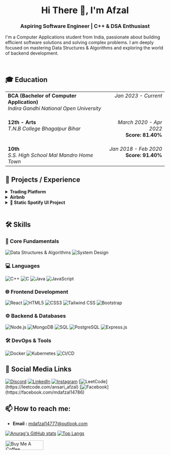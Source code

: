<div align="center">
  <h1>Hi There 👋, I'm Afzal</h1>
  <h3>Aspiring Software Engineer | C++ & DSA Enthusiast</h3>
</div>


I'm a Computer Applications student from India, passionate about building efficient software solutions and solving complex problems. I am deeply focused on mastering Data Structures & Algorithms and exploring the world of backend development.

<br>

## 🎓 Education

<table width="85%" border="0">
  <tbody>
    <tr>
      <td align="left" valign="top">
        <strong>BCA (Bachelor of Computer Application)</strong><br>
        <em>Indira Gandhi National Open University</em>
      </td>
      <td align="right" valign="top">
        <em>Jan 2023 - Current</em>
      </td>
    </tr>
    <tr>
      <td align="left" valign="top" style="padding-top: 20px;">
        <strong>12th - Arts</strong><br>
        <em>T.N.B College Bhagalpur Bihar</em>
      </td>
      <td align="right" valign="top" style="padding-top: 20px;">
        <em>March 2020 - Apr 2022</em><br>
        <strong>Score: 81.40%</strong>
      </td>
    </tr>
    <tr>
      <td align="left" valign="top" style="padding-top: 20px;">
        <strong>10th</strong><br>
        <em>S.S. High School Mal Mandro Home Town</em>
      </td>
      <td align="right" valign="top" style="padding-top: 20px;">
        <em>Jan 2018 - Feb 2020</em><br>
        <strong>Score: 91.40%</strong>
      </td>
    </tr>
  </tbody>
</table>

## 🚀 Projects / Experience

<details>
  <summary><b>Trading Platform</b></summary>
  <br>
  <em>June 2025 to July 2025</em>
  <p><b>This Online Trading Platform</b> focused on building the user interface for a modern financial services landing page. With a design language inspired by industry leaders like Zerodha, this application was created to sharpen skills in front-end technologies.</p>
  <p><i>The project emphasizes responsive design and a clean, functional layout, built entirely with ReactJS.</i>
</p>
  <b>Technologies Used :</b> &nbsp;<b><i> ReactJS, HTML5, CSS3, JavaScript</i></b>
  <br>
  <a href="https://github.com/Afzal14786/Trading-Platform" target="_blank">View Project</a>
</details>

<details>
  <summary><b>Airbnb</b></summary>
  <br>
  <em>Apr 2025 to Apr 2025</em>
  <p>A complete MERN-stack inspired web application that mimics the core functionality of a vacation rental marketplace like Airbnb. This project features a robust RESTful API built with Node.js/Express and a dynamic, server-rendered front-end using EJS. Key features include user authentication, full CRUD operations for property listings, and the ability for users to post reviews.
</p>
  <b>Technologies Used :</b> &nbsp;<b><i> ReactJS, expressJS, mongoDB, ejs, HTML5, CSS3, JavaScript</i></b>
  <br>
  <a href="https://github.com/Afzal14786/Airbnb" target="_blank">View Project</a>
</details>

<details>
  <summary><b>🎵 Static Spotify UI Project</b></summary>
  <br>
  <em>Feb 2025 to Mid Feb-2025</em>
  <p>This is a static front-end project that visually recreates the user interface of the Spotify web player. Built using only HTML5 and CSS3, the goal was to precisely replicate a complex, real-world layout and practice advanced styling techniques.</p>
  <b>Technologies Used :</b> &nbsp;<b><i> HTML, CSS</i></b>
  <br>
  <a href="https://github.com/Afzal14786/Spotify-Clone" target="_blank">View Project</a>
</details>

<br>

## 🛠️ Skills

### 🚀 Core Fundamentals
![Data Structures & Algorithms](https://img.shields.io/badge/DSA-%23323330.svg?style=plastic&logo=c&logoColor=%23A8B9CC)
![System Design](https://img.shields.io/badge/System%20Design-%23323330.svg?style=plastic&logo=google&logoColor=%234285F4)

### 💻 Languages
![C++](https://img.shields.io/badge/C++-%23323330.svg?style=plastic&logo=c%2B%2B&logoColor=%2300599C)
![C](https://img.shields.io/badge/C-%23323330.svg?style=plastic&logo=c&logoColor=%23A8B9CC)
![Java](https://img.shields.io/badge/Java-%23323330.svg?style=plastic&logo=openjdk&logoColor=%23ED8B00)
![JavaScript](https://img.shields.io/badge/JavaScript-%23323330.svg?style=plastic&logo=javascript&logoColor=%23F7DF1E)

### 🌐 Frontend Development
![React](https://img.shields.io/badge/React-%23323330.svg?style=plastic&logo=react&logoColor=%2361DAFB)
![HTML5](https://img.shields.io/badge/HTML5-%23323330.svg?style=plastic&logo=html5&logoColor=%23E34F26)
![CSS3](https://img.shields.io/badge/CSS3-%23323330.svg?style=plastic&logo=css3&logoColor=%231572B6)
![Tailwind CSS](https://img.shields.io/badge/Tailwind%20CSS-%23323330.svg?style=plastic&logo=tailwindcss&logoColor=%2306B6D4)
![Bootstrap](https://img.shields.io/badge/Bootstrap-%23323330.svg?style=plastic&logo=bootstrap&logoColor=%237952B3)

### ⚙️ Backend & Databases
![Node.js](https://img.shields.io/badge/Node.js-%23323330.svg?style=plastic&logo=node.js&logoColor=%23339933)
![MongoDB](https://img.shields.io/badge/MongoDB-%23323330.svg?style=plastic&logo=mongodb&logoColor=%2347A248)
![SQL](https://img.shields.io/badge/SQL-%23323330.svg?style=plastic&logo=postgresql&logoColor=%234169E1)
![PostgreSQL](https://img.shields.io/badge/PostgreSQL-%23323330.svg?style=plastic&logo=postgresql&logoColor=%234169E1)
![Express.js](https://img.shields.io/badge/Express.js-%23323330.svg?style=plastic&logo=express&logoColor=white)

### 🛠️ DevOps & Tools
![Docker](https://img.shields.io/badge/Docker-%23323330.svg?style=plastic&logo=docker&logoColor=%232496ED)
![Kubernetes](https://img.shields.io/badge/Kubernetes-%23323330.svg?style=plastic&logo=kubernetes&logoColor=%23326CE5)
![CI/CD](https://img.shields.io/badge/CI/CD-%23323330.svg?style=plastic&logo=githubactions&logoColor=%232088FF)


## 🔗 Social Media Links

[![Discord](https://img.shields.io/badge/Discord-%237289DA.svg?logo=discord&logoColor=white)](https://discord.gg/mdafzal14786)
[![LinkedIn](https://img.shields.io/badge/LinkedIn-%230077B5.svg?logo=linkedin&logoColor=white)](https://linkedin.com/in/mdafzal14786)
[![Instagram](https://img.shields.io/badge/Instagram-%23E4405F.svg?logo=instagram&logoColor=white)](https://instagram.com/mdafzal14786)
[![LeetCode](https://img.shields.io/badge/LeetCode-FFA116.svg?logo=leetcode&logoColor=black")](https://leetcode.com/ansari_afzal)
[![Facebook](https://img.shields.io/badge/Facebook-%231877F2.svg?logo=facebook&logoColor=white")](https://facebook.com/mdafzal14786)

## 📫 How to reach me:

- **Email :** <a href="mailto:mdafzal14777@outlook.com">mdafzal14777@outlook.com</a>

[![Anurag's GitHub stats](https://github-readme-stats.vercel.app/api?username=Afzal14786&show_icons=true&theme=radical)](https://github.com/anuraghazra/github-readme-stats)
[![Top Langs](https://github-readme-stats.vercel.app/api/top-langs/?username=Afzal14786&layout=compact&theme=vision-friendly-dark)](https://github.com/anuraghazra/github-readme-stats)


<!-- buy me a coffee -->
<a href="https://buymeacoffee.com/mdafzal14786" target="_blank"><img src="https://cdn.buymeacoffee.com/buttons/v2/default-yellow.png" alt="Buy Me A Coffee" style="height: 30px !important;width: 120px !important;" ></a>